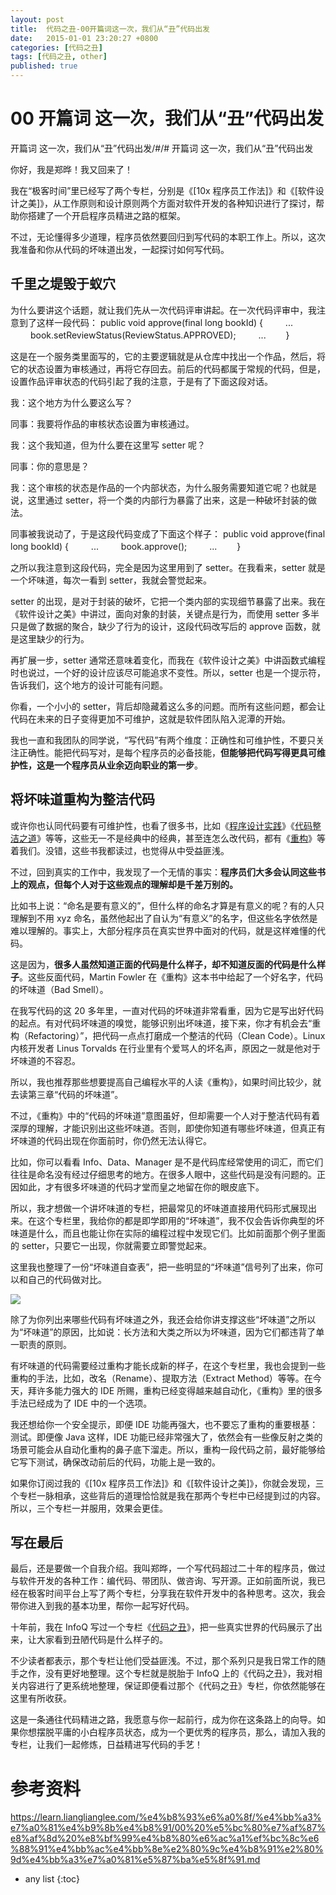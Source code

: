 ```yaml
---
layout: post
title:  代码之丑-00开篇词这一次，我们从“丑”代码出发
date:   2015-01-01 23:20:27 +0800
categories: [代码之丑]
tags: [代码之丑, other]
published: true
---
```




# 00 开篇词 这一次，我们从“丑”代码出发

开篇词 这一次，我们从“丑”代码出发/#/# 开篇词 这一次，我们从“丑”代码出发

你好，我是郑晔！我又回来了！

我在“极客时间”里已经写了两个专栏，分别是《[10x 程序员工作法]》和《[软件设计之美]》，从工作原则和设计原则两个方面对软件开发的各种知识进行了探讨，帮助你搭建了一个开启程序员精进之路的框架。

不过，无论懂得多少道理，程序员依然要回归到写代码的本职工作上。所以，这次我准备和你从代码的坏味道出发，一起探讨如何写代码。

## 千里之堤毁于蚁穴

为什么要讲这个话题，就让我们先从一次代码评审讲起。在一次代码评审中，我注意到了这样一段代码：
public void approve(final long bookId) { 　　 ... 　　 book.setReviewStatus(ReviewStatus.APPROVED); 　　 ... 　　}

这是在一个服务类里面写的，它的主要逻辑就是从仓库中找出一个作品，然后，将它的状态设置为审核通过，再将它存回去。前后的代码都属于常规的代码，但是，设置作品评审状态的代码引起了我的注意，于是有了下面这段对话。

我：这个地方为什么要这么写？

同事：我要将作品的审核状态设置为审核通过。

我：这个我知道，但为什么要在这里写 setter 呢？

同事：你的意思是？

我：这个审核的状态是作品的一个内部状态，为什么服务需要知道它呢？也就是说，这里通过 setter，将一个类的内部行为暴露了出来，这是一种破坏封装的做法。

同事被我说动了，于是这段代码变成了下面这个样子：
public void approve(final long bookId) { 　　 ... 　　 book.approve(); 　　 ... 　　}

之所以我注意到这段代码，完全是因为这里用到了 setter。在我看来，setter 就是一个坏味道，每次一看到 setter，我就会警觉起来。

setter 的出现，是对于封装的破坏，它把一个类内部的实现细节暴露了出来。我在《软件设计之美》中讲过，面向对象的封装，关键点是行为，而使用 setter 多半只是做了数据的聚合，缺少了行为的设计，这段代码改写后的 approve 函数，就是这里缺少的行为。

再扩展一步，setter 通常还意味着变化，而我在《软件设计之美》中讲函数式编程时也说过，一个好的设计应该尽可能追求不变性。所以，setter 也是一个提示符，告诉我们，这个地方的设计可能有问题。

你看，一个小小的 setter，背后却隐藏着这么多的问题。而所有这些问题，都会让代码在未来的日子变得更加不可维护，这就是软件团队陷入泥潭的开始。

我也一直和我团队的同学说，“写代码”有两个维度：正确性和可维护性，不要只关注正确性。能把代码写对，是每个程序员的必备技能，**但能够把代码写得更具可维护性，这是一个程序员从业余迈向职业的第一步**。

## 将坏味道重构为整洁代码

或许你也认同代码要有可维护性，也看了很多书，比如《[程序设计实践](https://book.douban.com/subject/1173548/)》《[代码整洁之道](https://book.douban.com/subject/4199741/)》等等，这些无一不是经典中的经典，甚至连怎么改代码，都有《[重构](https://book.douban.com/subject/30468597/)》等着我们。没错，这些书我都读过，也觉得从中受益匪浅。

不过，回到真实的工作中，我发现了一个无情的事实：**程序员们大多会认同这些书上的观点，但每个人对于这些观点的理解却是千差万别的。**

比如书上说：“命名是要有意义的”，但什么样的命名才算是有意义的呢？有的人只理解到不用 xyz 命名，虽然他起出了自认为“有意义”的名字，但这些名字依然是难以理解的。事实上，大部分程序员在真实世界中面对的代码，就是这样难懂的代码。

这是因为，**很多人虽然知道正面的代码是什么样子，却不知道反面的代码是什么样子**。这些反面代码，Martin Fowler 在《重构》这本书中给起了一个好名字，代码的坏味道（Bad Smell）。

在我写代码的这 20 多年里，一直对代码的坏味道非常看重，因为它是写出好代码的起点。有对代码坏味道的嗅觉，能够识别出坏味道，接下来，你才有机会去“重构（Refactoring）”，把代码一点点打磨成一个整洁的代码（Clean Code）。Linux 内核开发者 Linus Torvalds 在行业里有个爱骂人的坏名声，原因之一就是他对于坏味道的不容忍。

所以，我也推荐那些想要提高自己编程水平的人读《重构》，如果时间比较少，就去读第三章“代码的坏味道”。

不过，《重构》中的“代码的坏味道”意图虽好，但却需要一个人对于整洁代码有着深厚的理解，才能识别出这些坏味道。否则，即使你知道有哪些坏味道，但真正有坏味道的代码出现在你面前时，你仍然无法认得它。

比如，你可以看看 Info、Data、Manager 是不是代码库经常使用的词汇，而它们往往是命名没有经过仔细思考的地方。在很多人眼中，这些代码是没有问题的。正因如此，才有很多坏味道的代码才堂而皇之地留在你的眼皮底下。

所以，我才想做一个讲坏味道的专栏，把最常见的坏味道直接用代码形式展现出来。在这个专栏里，我给你的都是即学即用的“坏味道”，我不仅会告诉你典型的坏味道是什么，而且也能让你在实际的编程过程中发现它们。比如前面那个例子里面的 setter，只要它一出现，你就需要立即警觉起来。

这里我也整理了一份“坏味道自查表”，把一些明显的“坏味道”信号列了出来，你可以和自己的代码做对比。

![](https://learn.lianglianglee.com/%e4%b8%93%e6%a0%8f/%e4%bb%a3%e7%a0%81%e4%b9%8b%e4%b8%91/assets/2e543283f04aa3706d60a7b1e0f257f1-20220725221739-51p02oh.jpg)

除了为你列出来哪些代码有坏味道之外，我还会给你讲支撑这些“坏味道”之所以为“坏味道”的原因，比如说：长方法和大类之所以为坏味道，因为它们都违背了单一职责的原则。

有坏味道的代码需要经过重构才能长成新的样子，在这个专栏里，我也会提到一些重构的手法，比如，改名（Rename）、提取方法（Extract Method）等等。在今天，拜许多能力强大的 IDE 所赐，重构已经变得越来越自动化，《重构》里的很多手法已经成为了 IDE 中的一个选项。

我还想给你一个安全提示，即便 IDE 功能再强大，也不要忘了重构的重要根基：测试。即便像 Java 这样，IDE 功能已经非常强大了，依然会有一些像反射之类的场景可能会从自动化重构的鼻子底下溜走。所以，重构一段代码之前，最好能够给它写下测试，确保改动前后的代码，功能上是一致的。

如果你订阅过我的《[10x 程序员工作法]》和《[软件设计之美]》，你就会发现，三个专栏一脉相承，这些背后的道理恰恰就是我在那两个专栏中已经提到过的内容。所以，三个专栏一并服用，效果会更佳。

## 写在最后

最后，还是要做一个自我介绍。我叫郑晔，一个写代码超过二十年的程序员，做过与软件开发的各种工作：编代码、带团队、做咨询、写开源。正如前面所说，我已经在极客时间平台上写了两个专栏，分享我在软件开发中的各种思考。这次，我会带你进入到我的基本功里，帮你一起写好代码。

十年前，我在 InfoQ 写过一个专栏《[代码之丑](https://www.infoq.cn/article/2010/11/ugly-code-0)》，把一些真实世界的代码展示了出来，让大家看到丑陋代码是什么样子的。

不少读者都表示，那个专栏让他们受益匪浅。不过，那个系列只是我日常工作的随手之作，没有更好地整理。这个专栏就是脱胎于 InfoQ 上的《代码之丑》，我对相关内容进行了更系统地整理，保证即便看过那个《代码之丑》专栏，你依然能够在这里有所收获。

这是一条通往代码精进之路，我愿意与你一起前行，成为你在这条路上的向导。如果你想摆脱平庸的小白程序员状态，成为一个更优秀的程序员，那么，请加入我的专栏，让我们一起修炼，日益精进写代码的手艺！




# 参考资料

https://learn.lianglianglee.com/%e4%b8%93%e6%a0%8f/%e4%bb%a3%e7%a0%81%e4%b9%8b%e4%b8%91/00%20%e5%bc%80%e7%af%87%e8%af%8d%20%e8%bf%99%e4%b8%80%e6%ac%a1%ef%bc%8c%e6%88%91%e4%bb%ac%e4%bb%8e%e2%80%9c%e4%b8%91%e2%80%9d%e4%bb%a3%e7%a0%81%e5%87%ba%e5%8f%91.md

* any list
{:toc}
